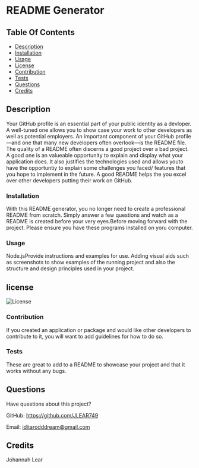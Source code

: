 # README Generator
  
  
  ## Table Of Contents
  * [Description](#description)
  * [Installation](#installation)
  * [Usage](#usage)
  * [License](#license)
  * [Contribution](#contribution)
  * [Tests](#tests)
  * [Questions](#questions)
  * [Credits](#credits)
  
  ## Description 
  Your GitHub profile is an essential part of your public identity as a devloper. A well-tuned one allows you to show case your work to other developers as well as potential employers. An important component of your GitHub profile—and one that many new developers often overlook—is the README file. The quality of a README often discerns a good project over a bad project. A good one is an valueable opportunity to explain and display what your application does. It also justifies the technologies used and allows youto have the opportuntiy to explain some challenges you faced/ features that you hope to implement in the future. A good README helps the you excel over other developers putting their work on GitHub.
  
  ### Installation
  With this README generator, you no longer need to create a professional README from scratch. Simply answer a few questions and watch as a README is created before your very eyes.Before moving forward with the project. Please ensure you have these programs installed on yoru computer.
  
  ### Usage
  Node.jsProvide instructions and examples for use. Adding visual aids such as screenshots to show examples of the running project and also the structure and design principles used in your project.
  
  ## license
  ![License](https://img.shields.io/badge/License-MIT-blue.svg)

### Contribution
If you created an application or package and would like other developers to contribute to it, you will want to add guidelines for how to do so.

### Tests
These are great to add to a README to showcase your project and that it works without any bugs.

## Questions
Have questions about this project? <br>

GitHub: https://github.com/JLEAR749 <br>

Email: iditarodddream@gmail.com <br>

## Credits
Johannah Lear
